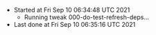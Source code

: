   - Started at Fri Sep 10 06:34:48 UTC 2021
    - Running tweak 000-do-test-refresh-deps...
  - Last done at Fri Sep 10 06:35:16 UTC 2021
